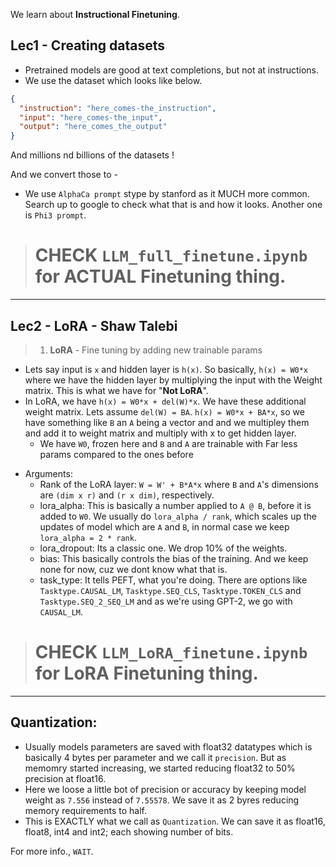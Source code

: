 We learn about **Instructional Finetuning**.

## Lec1 - Creating datasets

- Pretrained models are good at text completions, but not at instructions.
- We use the dataset which looks like below.

```json
{
  "instruction": "here_comes-the_instruction",
  "input": "here_comes-the_input",
  "output": "here_comes_the_output"
}
```

And millions nd billions of the datasets !

And we convert those to -

- We use `AlphaCa prompt` stype by stanford as it MUCH more common. Search up to google to check what that is and how it looks. Another one is `Phi3 prompt`.

> # **CHECK `LLM_full_finetune.ipynb`** for ACTUAL Finetuning thing.

---

## Lec2 - LoRA - Shaw Talebi

> 1. **LoRA** - Fine tuning by adding new trainable params

- Lets say input is `x` and hidden layer is `h(x)`. So basically, `h(x) = W0*x` where we have the hidden layer by multiplying the input with the Weight matrix. This is what we have for "**Not LoRA**".
- In LoRA, we have `h(x) = W0*x + del(W)*x`. We have these additional weight matrix. Lets assume `del(W) = BA`. `h(x) = W0*x + BA*x`, so we have something like `B` an `A` being a vector and and we multipley them and add it to weight matrix and multiply with x to get hidden layer.
  - We have `W0`, frozen here and `B` and `A` are trainable with Far less params compared to the ones before

* Arguments:
  - Rank of the LoRA layer: `W = W' + B*A*x` where `B` and `A`'s dimensions are `(dim x r)` and `(r x dim)`, respectively.
  - lora_alpha: This is basically a number applied to `A @ B`, before it is added to `W0`. We usually do `lora_alpha / rank`, which scales up the updates of model which are `A` and `B`, in normal case we keep `lora_alpha = 2 * rank`.
  - lora_dropout: Its a classic one. We drop 10% of the weights.
  - bias: This basically controls the bias of the training. And we keep none for now, cuz we dont know what that is.
  - task_type: It tells PEFT, what you're doing. There are options like `Tasktype.CAUSAL_LM`, `Tasktype.SEQ_CLS`, `Tasktype.TOKEN_CLS` and `Tasktype.SEQ_2_SEQ_LM` and as we're using GPT-2, we go with `CAUSAL_LM`.

> # **CHECK `LLM_LoRA_finetune.ipynb`** for LoRA Finetuning thing.

---

## Quantization:

- Usually models parameters are saved with float32 datatypes which is basically 4 bytes per parameter and we call it `precision`. But as memomry started increasing, we started reducing float32 to 50% precision at float16. 
- Here we loose a little bot of precision or accuracy by keeping model weight as `7.556` instead of `7.55578`. We save it as 2 byres reducing memory requirements to half.
- This is EXACTLY what we call as `Quantization`. We can save it as float16, float8, int4 and int2; each showing number of bits.

For more info., `WAIT`.
